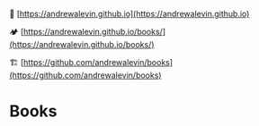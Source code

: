 🌃 [https://andrewalevin.github.io](https://andrewalevin.github.io)

🏕 [https://andrewalevin.github.io/books/](https://andrewalevin.github.io/books/)

🏗 [https://github.com/andrewalevin/books](https://github.com/andrewalevin/books)


# Books


